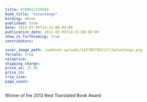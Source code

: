 ```yaml
---
title: 9780811219563
book_title: "Satantango"
binding: ebook
published: true
date: 2012-03-05T14:31:00-04:00
publication_date: 2012-03-05T14:31:00-04:00
show_in_forthcoming: true
contributors:

cover_image_path: /webhook-uploads/1427057903137/Satantango.png
forsale: true
saleprice:
shipping_charge:
price_us: 25.95
price_cn:
trim_size:
page_count:
---
```

Winner of the 2013 Best Translated Book Award

